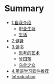 # Summary

* [1.自我介绍]()
    * [职业生涯](job.md)
    * [生活](life.md)
* [2.健身](healthy.md)
* [3.读书]()
    * [思考的艺术](readbooks/thingk.md)
    * [曾国藩](readbooks/zgf.md)
    * [乌合之众](readbooks/whzz.md)
* [4.英语学习软件推荐](commendapp.md)
* [Introduction](README.md)
